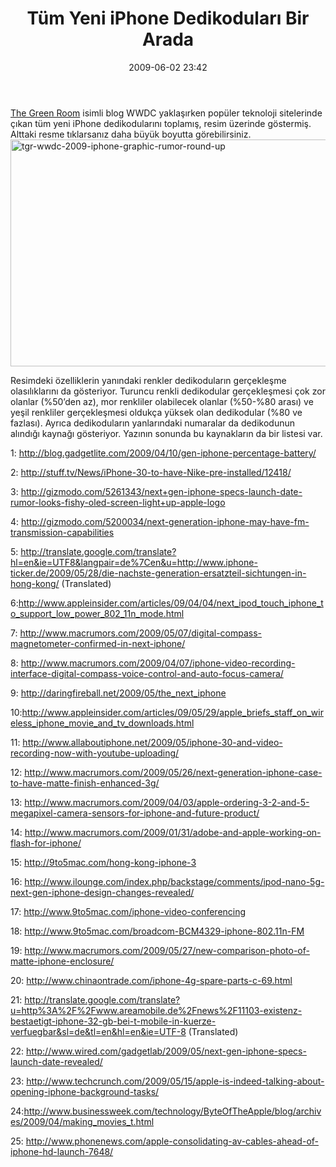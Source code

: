 ﻿---
layout: post
title: T&uuml;m Yeni iPhone Dedikodular&#305; Bir Arada
date: 2009-06-02 23:42
comments: true
categories: []
---
<p><a href="http://tgrblog.com">The Green Room</a> isimli blog WWDC yaklaşırken popüler teknoloji sitelerinde çıkan tüm yeni iPhone dedikodularını toplamış, resim üzerinde göstermiş. Alttaki resme tıklarsanız daha büyük boyutta görebilirsiniz.<a href="http://onurbaykal.com.tr/wp-content/uploads/2009/06/tgrwwdc2009iphonegraphicrumorroundup.png"><img style="border-bottom: 0px; border-left: 0px; margin: 0px auto 5px; display: block; float: none; border-top: 0px; border-right: 0px" title="tgr-wwdc-2009-iphone-graphic-rumor-round-up" border="0" alt="tgr-wwdc-2009-iphone-graphic-rumor-round-up" src="http://onurbaykal.com.tr/wp-content/uploads/2009/06/tgrwwdc2009iphonegraphicrumorroundup-thumb.png" width="565" height="363" /></a></p>  <p>Resimdeki özelliklerin yanındaki renkler dedikoduların gerçekleşme olasılıklarını da gösteriyor. Turuncu renkli dedikodular gerçekleşmesi çok zor olanlar (%50’den az), mor renkliler olabilecek olanlar (%50-%80 arası) ve yeşil renkliler gerçekleşmesi oldukça yüksek olan dedikodular (%80 ve fazlası). Ayrıca dedikoduların yanlarındaki numaralar da dedikodunun alındığı kaynağı gösteriyor. Yazının sonunda bu kaynakların da bir listesi var.</p>  <p>1: <a href="http://blog.gadgetlite.com/2009/04/10/gen-iphone-percentage-battery/">http://blog.gadgetlite.com/2009/04/10/gen-iphone-percentage-battery/</a></p>  <p>2: <a href="http://stuff.tv/News/iPhone-30-to-have-Nike-pre-installed/12418/">http://stuff.tv/News/iPhone-30-to-have-Nike-pre-installed/12418/</a></p>  <p>3: <a href="http://gizmodo.com/5261343/next+gen-iphone-specs-launch-date-rumor-looks-fishy-oled-screen-light+up-apple-logo">http://gizmodo.com/5261343/next+gen-iphone-specs-launch-date-rumor-looks-fishy-oled-screen-light+up-apple-logo</a></p>  <p>4: <a href="http://gizmodo.com/5200034/next-generation-iphone-may-have-fm-transmission-capabilities">http://gizmodo.com/5200034/next-generation-iphone-may-have-fm-transmission-capabilities</a></p>  <p>5: <a href="http://translate.google.com/translate?hl=en&amp;ie=UTF8&amp;langpair=de%7Cen&amp;u=http://www.iphone-ticker.de/2009/05/28/die-nachste-generation-ersatzteil-sichtungen-in-hong-kong/">http://translate.google.com/translate?hl=en&amp;ie=UTF8&amp;langpair=de%7Cen&amp;u=http://www.iphone-ticker.de/2009/05/28/die-nachste-generation-ersatzteil-sichtungen-in-hong-kong/</a> (Translated)</p>  <p>6:<a href="http://www.appleinsider.com/articles/09/04/04/next_ipod_touch_iphone_to_support_low_power_802_11n_mode.html">http://www.appleinsider.com/articles/09/04/04/next_ipod_touch_iphone_to_support_low_power_802_11n_mode.html</a></p>  <p>7: <a href="http://www.macrumors.com/2009/05/07/digital-compass-magnetometer-confirmed-in-next-iphone/">http://www.macrumors.com/2009/05/07/digital-compass-magnetometer-confirmed-in-next-iphone/</a></p>  <p>8: <a href="http://www.macrumors.com/2009/04/07/iphone-video-recording-interface-digital-compass-voice-control-and-auto-focus-camera/">http://www.macrumors.com/2009/04/07/iphone-video-recording-interface-digital-compass-voice-control-and-auto-focus-camera/</a></p>  <p>9: <a href="http://daringfireball.net/2009/05/the_next_iphone">http://daringfireball.net/2009/05/the_next_iphone</a></p>  <p>10:<a href="http://www.appleinsider.com/articles/09/05/29/apple_briefs_staff_on_wireless_iphone_movie_and_tv_downloads.html">http://www.appleinsider.com/articles/09/05/29/apple_briefs_staff_on_wireless_iphone_movie_and_tv_downloads.html</a></p>  <p>11: <a href="http://www.allaboutiphone.net/2009/05/iphone-30-and-video-recording-now-with-youtube-uploading/">http://www.allaboutiphone.net/2009/05/iphone-30-and-video-recording-now-with-youtube-uploading/</a></p>  <p>12: <a href="http://www.macrumors.com/2009/05/26/next-generation-iphone-case-to-have-matte-finish-enhanced-3g/">http://www.macrumors.com/2009/05/26/next-generation-iphone-case-to-have-matte-finish-enhanced-3g/</a></p>  <p>13: <a href="http://www.macrumors.com/2009/04/03/apple-ordering-3-2-and-5-megapixel-camera-sensors-for-iphone-and-future-product/">http://www.macrumors.com/2009/04/03/apple-ordering-3-2-and-5-megapixel-camera-sensors-for-iphone-and-future-product/</a></p>  <p>14: <a href="http://www.macrumors.com/2009/01/31/adobe-and-apple-working-on-flash-for-iphone/">http://www.macrumors.com/2009/01/31/adobe-and-apple-working-on-flash-for-iphone/</a></p>  <p>15: <a href="http://9to5mac.com/hong-kong-iphone-3">http://9to5mac.com/hong-kong-iphone-3</a></p>  <p>16: <a href="http://www.ilounge.com/index.php/backstage/comments/ipod-nano-5g-next-gen-iphone-design-changes-revealed/">http://www.ilounge.com/index.php/backstage/comments/ipod-nano-5g-next-gen-iphone-design-changes-revealed/</a></p>  <p>17: <a href="http://www.9to5mac.com/iphone-video-conferencing">http://www.9to5mac.com/iphone-video-conferencing</a></p>  <p>18: <a href="http://www.9to5mac.com/broadcom-BCM4329-iphone-802.11n-FM">http://www.9to5mac.com/broadcom-BCM4329-iphone-802.11n-FM</a></p>  <p>19: <a href="http://www.macrumors.com/2009/05/27/new-comparison-photo-of-matte-iphone-enclosure/">http://www.macrumors.com/2009/05/27/new-comparison-photo-of-matte-iphone-enclosure/</a></p>  <p>20: <a href="http://www.chinaontrade.com/iphone-4g-spare-parts-c-69.html">http://www.chinaontrade.com/iphone-4g-spare-parts-c-69.html</a></p>  <p>21: <a href="http://translate.google.com/translate?u=http%3A%2F%2Fwww.areamobile.de%2Fnews%2F11103-existenz-bestaetigt-iphone-32-gb-bei-t-mobile-in-kuerze-verfuegbar&amp;sl=de&amp;tl=en&amp;hl=en&amp;ie=UTF-8">http://translate.google.com/translate?u=http%3A%2F%2Fwww.areamobile.de%2Fnews%2F11103-existenz-bestaetigt-iphone-32-gb-bei-t-mobile-in-kuerze-verfuegbar&amp;sl=de&amp;tl=en&amp;hl=en&amp;ie=UTF-8</a> (Translated)</p>  <p>22: <a href="http://www.wired.com/gadgetlab/2009/05/next-gen-iphone-specs-launch-date-revealed/">http://www.wired.com/gadgetlab/2009/05/next-gen-iphone-specs-launch-date-revealed/</a></p>  <p>23: <a href="http://www.techcrunch.com/2009/05/15/apple-is-indeed-talking-about-opening-iphone-background-tasks/">http://www.techcrunch.com/2009/05/15/apple-is-indeed-talking-about-opening-iphone-background-tasks/</a></p>  <p>24:<a href="http://www.businessweek.com/technology/ByteOfTheApple/blog/archives/2009/04/making_movies_t.html">http://www.businessweek.com/technology/ByteOfTheApple/blog/archives/2009/04/making_movies_t.html</a></p>  <p>25: <a href="http://www.phonenews.com/apple-consolidating-av-cables-ahead-of-iphone-hd-launch-7648/">http://www.phonenews.com/apple-consolidating-av-cables-ahead-of-iphone-hd-launch-7648/</a></p>
